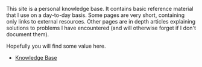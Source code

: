 This site is a personal knowledge base. It contains basic reference material that I use on a day-to-day basis. Some pages are very short, containing only links to external resources. Other pages are in depth articles explaining solutions to problems I have encountered (and will otherwise forget if I don't document them).

Hopefully you will find some value here.

* [Knowledge Base](https://github.com/NadimGhaznavi/kb/wiki)

